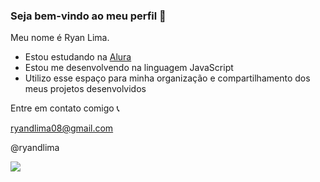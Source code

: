 ### Seja bem-vindo ao meu perfil 💝
Meu nome é Ryan Lima.

- Estou estudando na [Alura](https://www.alura.com.br)
- Estou me desenvolvendo na linguagem JavaScript
- Utilizo esse espaço para minha organização e compartilhamento dos meus projetos desenvolvidos

Entre em contato comigo 📞

ryandlima08@gmail.com 

@ryandlima 

![](https://tenor.com/pt-BR/view/nice-gif-12775767502946483088)
